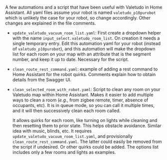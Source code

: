 A few automations and a script that have been useful with Valetudo in Home Assistant.  All yaml files assume your robot is named `valetudo_p10purobot` which is unlikely
the case for your robot, so change accordingly.  Other changes are explained in the file comments.

 - `update_valetudo_vacuum_room_list.yaml`: First create a dropdown helper with the name `input_select.valetudo_room_list`. On creation it needs a single temporary entry.
   Edit this automation yaml for your robot (instead of `valetudo_p10purobot`), and this automation will make the dropdown list for each room on your map with
   an attribute that is the segment number, and keep it up to date. Necessary for the script.
   
 - `clean_route_rest_command.yaml`: example of adding a rest command to Home Assistant for the robot quirks. Comments explain how to obtain details from the Swagger UI.

 - `clean_selected_room_with_robot.yaml`: Script to clean any room on your Valetudo map within Home Assistant. Makes it easier to add multiple ways to clean a room (_e.g._, from
   zigbee remote, timer, absence of occupants, etc). It is in queue mode, so you can call it multiple times, and it will then successively clean each room called.

   It allows quirks for each room, like turning on lights while cleaning and then resetting them to prior state. This helps obstacle avoidance. Similar idea with music, blinds, etc.
   It requires `update_valetudo_vacuum_room_list.yaml`, and provisionally `clean_route_rest_command.yaml`. The latter could easily be removed from the script if undesired.
   Or other quirks could be added.  The options list includes only a few rooms and lights as examples.
